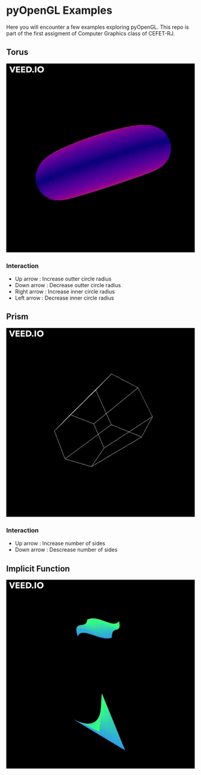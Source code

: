# pyOpenGL Examples

Here you will encounter a few examples exploring pyOpenGL. This repo is part of the first assigment of Computer Graphics class of CEFET-RJ.

## Torus
![Torus rotating gif](img/torus.gif)

### Interaction
- Up arrow : Increase outter circle radius
- Down arrow : Decrease outter circle radius
- Right arrow : Increase inner circle radius
- Left arrow : Decrease inner circle radius


## Prism
![Prism of n base rotating gif](img/prism.gif)
### Interaction
- Up arrow : Increase number of sides
- Down arrow : Descrease number of sides

## Implicit Function
![2 functions rotating gif](img/implicit_function.gif)

